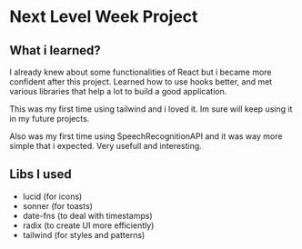 # Next Level Week Project

## What i learned?

I already knew about some functionalities of React but i became more confident after this project.
Learned how to use hooks better, and met various libraries that help a lot to build a good application.

This was my first time using tailwind and i loved it. Im sure will keep using it in my future projects.

Also was my first time using SpeechRecognitionAPI and it was way more simple that i expected. Very usefull and interesting.

## Libs I used
- lucid (for icons)
- sonner (for toasts)
- date-fns (to deal with timestamps)
- radix (to create UI more efficiently)
- tailwind (for styles and patterns)